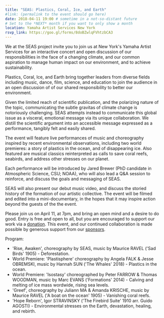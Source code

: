 ```yaml
---
title: "SEAS: Plastics, Coral, Ice, and Earth"
#link: (permalink to the event should go here)
date: 2018-04-11 19:00 # sometime in a not-so-distant future
# Set to the *NEXT* month if you want to only show a month
location: Yamaha Artist Services New York
rsvp_link: https://goo.gl/forms/8doBZwlqFVhtzbCA3
---
```


We at the SEAS project invite you to join us at New York's Yamaha Artist Services for an interactive concert and open discussion of our responsibilities in the face of a changing climate, and our common aspiration to manage human impact on our environment, and to achieve sustainability.

Plastics, Coral, Ice, and Earth bring together leaders from diverse fields including music, dance, film, science, and education to join the audience in an open discussion of of our shared responsibility to better our environment.

Given the limited reach of scientific publication, and the polarizing nature of the topic, communicating the subtle gravitas of climate change is notoriously challenging. SEAS attempts instead to communicate this global issue as a visceral, emotional message via its unique collaboration. We distill the scientific argument into an accessible message expressed as a performance, tangibly felt and easily shared.

The event will feature live performances of music and choreography inspired by recent environmental observations, including two world premieres: a story of plastics in the ocean, and of disappearing ice. Also featured are musical classics reinterpreted as calls to save coral reefs, seabirds, and address other stresses on our planet.

Each performance will be introduced by Jared Brewer (PhD candidate in Atmospheric Science, CSU; NOAA), who will also lead a Q&A session to reinforce, and discuss the goals and messaging of SEAS.

SEAS will also present our debut music video, and discuss the storied history of the formation of our artistic collective. The event will be filmed and edited into a mini-documentary, in the hopes that it may inspire action beyond the guests of the the event.

Please join us on April 11, at 7pm, and bring an open mind and a desire to do good. Entry is free and open to all, but you are encouraged to support our work via a [donation](https://www.paypal.me/SEASProductions). This event, and our continued collaboration is made possible by generous support from our [sponsors](/seas/#support).

Program:

- 'Rise, Awaken', choreography by SEAS, music by Maurice RAVEL ('Sad Birds' 1905) - Deforestation.
- World Premiere: 'Plastisphere' choreography by Angela FALK & Jesse OBREMSKI, music by Hannah SUN ('The Whales' 2018) - Plastics in the ocean.
- World Premiere: 'Isostasy' choreographed by Peter FARROW & Thomas WOODMAN, music by Marc EVANS ('Formations' 2014) - Calving and melting of ice mass wordwide, rising sea levels.
- 'Greef', choreography by Juliann MA & Amanda KRISCHE, music by Maurice RAVEL ('A boat on the ocean' 1905) - Vanishing coral reefs.
- 'Hope Reborn', Igor STRAVINSKY ('The Firebird Suite' 1910 arr. Guido AGOSTI) - Environmental stresses on the Earth, devastation, healing, and rebirth.
